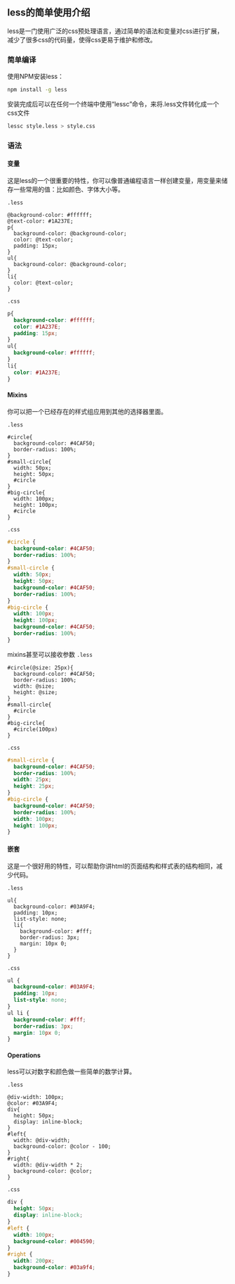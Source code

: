 ## less的简单使用介绍
less是一门使用广泛的css预处理语言，通过简单的语法和变量对css进行扩展，减少了很多css的代码量，使得css更易于维护和修改。
### 简单编译
使用NPM安装less：

```bash
npm install -g less
```
安装完成后可以在任何一个终端中使用“lessc”命令，来将.less文件转化成一个css文件

```bash
lessc style.less > style.css
```
### 语法
#### 变量
这是less的一个很重要的特性，你可以像普通编程语言一样创建变量，用变量来储存一些常用的值：比如颜色、字体大小等。

`.less`
```less
@background-color: #ffffff;
@text-color: #1A237E;
p{
  background-color: @background-color;
  color: @text-color;
  padding: 15px;
}
ul{
  background-color: @background-color;
}
li{
  color: @text-color;
}
```
`.css`
```css
p{
  background-color: #ffffff;
  color: #1A237E;
  padding: 15px;
}
ul{
  background-color: #ffffff;
}
li{
  color: #1A237E;
}
```
#### Mixins
你可以把一个已经存在的样式组应用到其他的选择器里面。

 `.less`
```less
#circle{
  background-color: #4CAF50;
  border-radius: 100%;
}
#small-circle{
  width: 50px;
  height: 50px;
  #circle
}
#big-circle{
  width: 100px;
  height: 100px;
  #circle
}
```
`.css`
```css
#circle {
  background-color: #4CAF50;
  border-radius: 100%;
}
#small-circle {
  width: 50px;
  height: 50px;
  background-color: #4CAF50;
  border-radius: 100%;
}
#big-circle {
  width: 100px;
  height: 100px;
  background-color: #4CAF50;
  border-radius: 100%;
}
```
mixins甚至可以接收参数
`.less`
```less
#circle(@size: 25px){
  background-color: #4CAF50;
  border-radius: 100%;
  width: @size;
  height: @size;
}
#small-circle{
  #circle
}
#big-circle{
  #circle(100px)
}
```
`.css`
```css
#small-circle {
  background-color: #4CAF50;
  border-radius: 100%;
  width: 25px;
  height: 25px;
}
#big-circle {
  background-color: #4CAF50;
  border-radius: 100%;
  width: 100px;
  height: 100px;
}
```
#### 嵌套
这是一个很好用的特性，可以帮助你讲html的页面结构和样式表的结构相同，减少代码。

`.less`
```less
ul{
  background-color: #03A9F4;
  padding: 10px;
  list-style: none;
  li{
    background-color: #fff;
    border-radius: 3px;
    margin: 10px 0;
  }
}
```
`.css`
```css
ul {
  background-color: #03A9F4;
  padding: 10px;
  list-style: none;
}
ul li {
  background-color: #fff;
  border-radius: 3px;
  margin: 10px 0;
}
```
#### Operations
less可以对数字和颜色做一些简单的数学计算。

`.less`
```less
@div-width: 100px;
@color: #03A9F4;
div{
  height: 50px;
  display: inline-block;
}
#left{
  width: @div-width;
  background-color: @color - 100;
}
#right{
  width: @div-width * 2;
  background-color: @color;
}
```
`.css`
```css
div {
  height: 50px;
  display: inline-block;
}
#left {
  width: 100px;
  background-color: #004590;
}
#right {
  width: 200px;
  background-color: #03a9f4;
}
```
